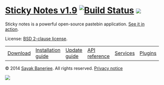 # [Sticky Notes v1.9](http://sayakbanerjee.com/sticky-notes) [![Build Status](http://goo.gl/om3X8j)](http://goo.gl/DRaaX0) ![](http://goo.gl/5EXdK5)

Sticky notes is a powerful open-source pastebin application. [See it in action](http://paste.kde.org).

License: [BSD 2-clause license](http://www.opensource.org/licenses/bsd-license.php).

<table>
	<tr>
		<td>
			<a href="http://goo.gl/IsOmmD">Download</a>
		</td>
		<td>
			<a href="http://goo.gl/iWpHzb">Installation guide</a>
		</td>
		<td>
			<a href="http://goo.gl/uJlgH4">Update guide</a>
		</td>
		<td>
			<a href="http://goo.gl/7KmAFP">API reference</a>
		</td>
		<td>
			<a href="http://goo.gl/TKyj4D">Services</a>
		</td>
		<td>
			<a href="http://goo.gl/SZTE2T">Plugins</a>
		</td>
	</tr>
</table>

&copy; 2014 [Sayak Banerjee](http://sayakbanerjee.com). All rights reserved. [Privacy notice](http://goo.gl/Ba15QZ)

[![](https://pledgie.com/campaigns/20549.png?skin_name=chrome)](http://goo.gl/oWyEG)

